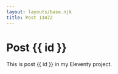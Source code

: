 ```yaml
---
layout: layouts/base.njk
title: Post 13472
---
```


# Post {{ id }}

This is post {{ id }} in my Eleventy project.

